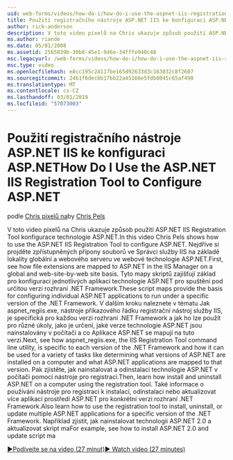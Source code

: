 ```yaml
---
uid: web-forms/videos/how-do-i/how-do-i-use-the-aspnet-iis-registration-tool-to-configure-aspnet
title: Použití registračního nástroje ASP.NET IIS ke konfiguraci ASP.NET | Dokumentace Microsoftu
author: rick-anderson
description: V toto video pixelů na Chris ukazuje způsob použití ASP.NET IIS Registration Tool konfigurace technologie ASP.NET. Nejdříve si projděte zpřístupněných přípony souborů pro technologii ASP.NET...
ms.author: riande
ms.date: 05/01/2008
ms.assetid: 2565839b-30b8-45e1-946e-34fffe940c48
msc.legacyurl: /web-forms/videos/how-do-i/how-do-i-use-the-aspnet-iis-registration-tool-to-configure-aspnet
msc.type: video
ms.openlocfilehash: e8cc195c24117be165d92633d3c163032c8f2607
ms.sourcegitcommit: 24b1f6decbb17bb22a45166e5fdb0845c65af498
ms.translationtype: MT
ms.contentlocale: cs-CZ
ms.lasthandoff: 03/01/2019
ms.locfileid: "57073003"
---
```

<a name="how-do-i-use-the-aspnet-iis-registration-tool-to-configure-aspnet"></a><span data-ttu-id="96b8b-104">Použití registračního nástroje ASP.NET IIS ke konfiguraci ASP.NET</span><span class="sxs-lookup"><span data-stu-id="96b8b-104">How Do I Use the ASP.NET IIS Registration Tool to Configure ASP.NET</span></span>
====================
<span data-ttu-id="96b8b-105">podle [Chris pixelů na](https://twitter.com/chrispels)</span><span class="sxs-lookup"><span data-stu-id="96b8b-105">by [Chris Pels](https://twitter.com/chrispels)</span></span>

<span data-ttu-id="96b8b-106">V toto video pixelů na Chris ukazuje způsob použití ASP.NET IIS Registration Tool konfigurace technologie ASP.NET.</span><span class="sxs-lookup"><span data-stu-id="96b8b-106">In this video Chris Pels shows how to use the ASP.NET IIS Registration Tool to configure ASP.NET.</span></span> <span data-ttu-id="96b8b-107">Nejdříve si projděte zpřístupněných přípony souborů ve Správci služby IIS na základě lokality globální a webového serveru ve webové technologie ASP.NET.</span><span class="sxs-lookup"><span data-stu-id="96b8b-107">First, see how file extensions are mapped to ASP.NET in the IIS Manager on a global and web-site-by-web site basis.</span></span> <span data-ttu-id="96b8b-108">Tyto mapy skriptů zajišťují základ pro konfiguraci jednotlivých aplikací technologie ASP.NET pro spuštění pod určitou verzi rozhraní .NET Framework.</span><span class="sxs-lookup"><span data-stu-id="96b8b-108">These script maps provide the basis for configuring individual ASP.NET applications to run under a specific version of the .NET Framework.</span></span> <span data-ttu-id="96b8b-109">V dalším kroku naleznete v tématu Jak aspnet\_regiis.exe, nástroje příkazového řádku registrační nástroj služby IIS, je specifická pro každou verzi rozhraní .NET Framework a jak ho lze použít pro různé úkoly, jako je určení, jaké verze technologie ASP.NET jsou nainstalovány v počítači a co Aplikace ASP.NET se mapují na tuto verzi.</span><span class="sxs-lookup"><span data-stu-id="96b8b-109">Next, see how aspnet\_regiis.exe, the IIS Registration Tool command line utility, is specific to each version of the .NET Framework and how it can be used for a variety of tasks like determining what versions of ASP.NET are installed on a computer and what ASP.NET applications are mapped to that version.</span></span> <span data-ttu-id="96b8b-110">Pak zjistěte, jak nainstalovat a odinstalaci technologie ASP.NET v počítači pomocí nástroje pro registraci.</span><span class="sxs-lookup"><span data-stu-id="96b8b-110">Then, learn how install and uninstall ASP.NET on a computer using the registration tool.</span></span> <span data-ttu-id="96b8b-111">Také informace o používání nástroje pro registraci k instalaci, odinstalaci nebo aktualizovat více aplikací prostředí ASP.NET pro konkrétní verzi rozhraní .NET Framework.</span><span class="sxs-lookup"><span data-stu-id="96b8b-111">Also learn how to use the registration tool to install, uninstall, or update multiple ASP.NET applications for a specific version of the .NET Framework.</span></span> <span data-ttu-id="96b8b-112">Například zjistit, jak nainstalovat technologii ASP.NET 2.0 a aktualizovat skript ma</span><span class="sxs-lookup"><span data-stu-id="96b8b-112">For example, see how to install ASP.NET 2.0 and update script ma</span></span>

[<span data-ttu-id="96b8b-113">&#9654;Podívejte se na video (27 minut)</span><span class="sxs-lookup"><span data-stu-id="96b8b-113">&#9654; Watch video (27 minutes)</span></span>](https://channel9.msdn.com/Blogs/ASP-NET-Site-Videos/how-do-i-use-the-aspnet-iis-registration-tool-to-configure-aspnet)
